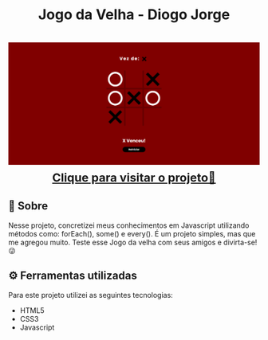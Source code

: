 <h1 align="center">Jogo da Velha - Diogo Jorge</h1>

<h1 align="center">
    <a href="https://diogofernandoj.github.io/hash-game" target="blank">
        <img src="hash-game-photo.png">
        <small align="center">Clique para visitar o projeto🔗</small>
    </a>
</h1>

## 📕 Sobre

Nesse projeto, concretizei meus conhecimentos em Javascript utilizando métodos como: forEach(), some() e every(). É um projeto simples, mas que me agregou muito. Teste esse Jogo da velha com seus amigos e divirta-se! 😜

## ⚙ Ferramentas utilizadas

Para este projeto utilizei as seguintes tecnologias:

- HTML5
- CSS3
- Javascript
